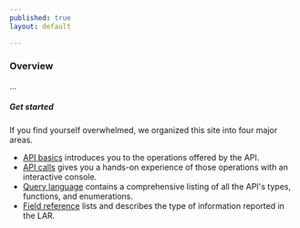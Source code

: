 ```yaml
---
published: true
layout: default

---
```


### Overview

...  

##### Get started
If you find yourself overwhelmed, we organized this site into four major areas.

- [API basics](basics.html) introduces you to the operations offered by the API.
- [API calls](console/) gives you a hands-on experience of those operations with an interactive console.
- [Query language](queries.html) contains a comprehensive listing of all the API's types, functions, and enumerations.
- [Field reference](fields.html) lists and describes the type of information reported in the LAR.

